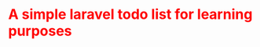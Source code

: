 <style>
    h1 {
        color: red;
    }
</style>

<h1>A simple laravel todo list for learning purposes</h1>
